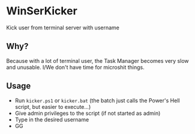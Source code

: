 # WinSerKicker
Kick user from terminal server with username

## Why?
Because with a lot of terminal user, the Task Manager becomes very slow and unusable. I/We don't have time for microshit things.

## Usage
- Run ```kicker.ps1``` or ```kicker.bat``` (the batch just calls the Power's Hell script, but easier to execute...)
- Give admin privileges to the script (if not started as admin) 
- Type in the desired username
- GG
